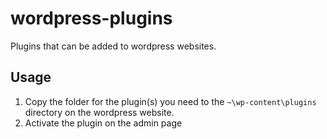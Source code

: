 # wordpress-plugins
Plugins that can be added to wordpress websites.

## Usage
1. Copy the folder for the plugin(s) you need to the ```~\wp-content\plugins``` directory on the wordpress website.
2. Activate the plugin on the admin page
